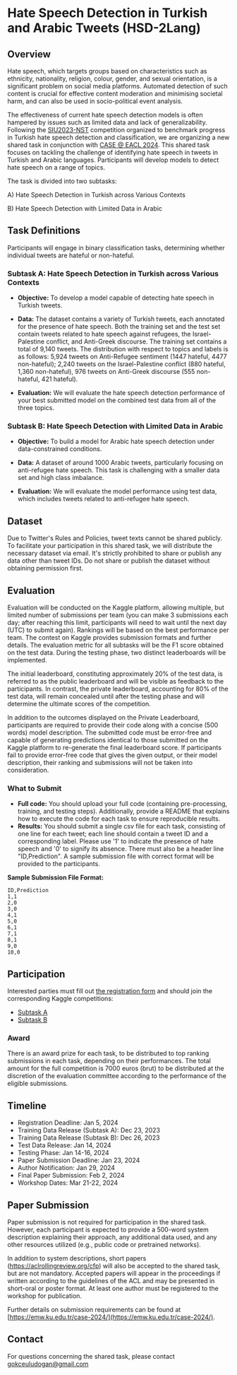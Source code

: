 # Hate Speech Detection in Turkish and Arabic Tweets (HSD-2Lang)
## Overview

Hate speech, which targets groups based on characteristics such as ethnicity, nationality, religion, colour, gender, and sexual orientation, is a significant problem on social media platforms. Automated detection of such content is crucial for effective content moderation and minimising societal harm, and can also be used in socio-political event analysis. 

The effectiveness of current hate speech detection models is often hampered by issues such as limited data and lack of generalizability. Following the [SIU2023-NST](https://myweb.sabanciuniv.edu/berrin/siu2023-nst/) competition organized to benchmark progress in Turkish hate speech detection and classification, we are organizing a new shared task in conjunction with [CASE @ EACL 2024](https://emw.ku.edu.tr/case-2024/). This shared task focuses on tackling the challenge of identifying hate speech in tweets in Turkish and Arabic languages. Participants will develop models to detect hate speech on a range of topics.

The task is divided into two subtasks:

A) Hate Speech Detection in Turkish across Various Contexts

B) Hate Speech Detection with Limited Data in Arabic

## Task Definitions
Participants will engage in binary classification tasks, determining whether individual tweets are hateful or non-hateful.
### Subtask A: Hate Speech Detection in Turkish across Various Contexts

- **Objective:** To develop a model capable of detecting hate speech in Turkish tweets.

- **Data:** The dataset contains a variety of Turkish tweets, each annotated for the presence of hate speech. Both the training set and the test set contain tweets related to hate speech against refugees, the Israel-Palestine conflict, and Anti-Greek discourse. The training set contains a total of 9,140 tweets. The distribution with respect to topics and labels is as follows: 5,924 tweets on Anti-Refugee sentiment (1447 hateful, 4477 non-hateful); 2,240 tweets on the Israel-Palestine conflict (880 hateful, 1,360 non-hateful), 976 tweets on Anti-Greek discourse (555 non-hateful, 421 hateful). 

- **Evaluation:** We will evaluate the hate speech detection performance of your best submitted model on the combined test data from all of the three topics. 

### Subtask B: Hate Speech Detection with Limited Data in Arabic

- **Objective:** To build a model for Arabic hate speech detection under data-constrained conditions.

- **Data:** A dataset of around 1000 Arabic tweets, particularly focusing on anti-refugee hate speech. This task is challenging with a smaller data set and high class imbalance.

- **Evaluation:** We will evaluate the model performance using test data, which includes tweets related to anti-refugee hate speech. 

## Dataset

Due to Twitter's Rules and Policies, tweet texts  cannot be shared publicly. To facilitate your participation in this shared task, we will distribute the necessary dataset via email. It's strictly prohibited to share or publish any data other than tweet IDs. Do not share or publish the dataset without obtaining permission first.

## Evaluation
Evaluation will be conducted on the Kaggle platform, allowing multiple, but limited number of submissions per team (you can make 3 submissions each day; after reaching this limit, participants will need to wait until the next day (UTC) to submit again). Rankings will be based on the best performance per team. The contest on Kaggle provides submission formats and further details. The evaluation metric for all subtasks will be the F1 score obtained on the test data. During the testing phase, two distinct leaderboards will be implemented. 

The initial leaderboard, constituting approximately 20% of the test data, is referred to as the public leaderboard and will be visible as feedback to the participants. In contrast, the private leaderboard, accounting for 80% of the test data, will remain concealed until after the testing phase and will determine the ultimate scores of the competition. 

In addition to the outcomes displayed on the Private Leaderboard, participants are required to provide their code along with a concise (500 words) model description. The submitted code must be error-free and capable of generating predictions identical to those submitted on the Kaggle platform to re-generate the final leaderboard score. If participants fail to provide error-free code that gives the given output, or their model description, their ranking and submissions will not be taken into consideration.

###  What to Submit
- **Full code:** You should upload your full code (containing pre-processing, training, and testing steps). Additionally, provide a README that explains how to execute the code for each task to ensure reproducible results.
- **Results:** You should submit a single csv file for each task, consisting of one line for each tweet; each line should contain a tweet ID and a corresponding label. Please use '1' to indicate the presence of hate speech and '0' to signify its absence. There must also be a header line "ID,Prediction". A sample submission file with correct format will be provided to the participants.
  
**Sample Submission File Format:**  
```
ID,Prediction
1,1
2,0
3,0
4,1
5,0
6,1
7,1
8,1
9,0
10,0
```

## Participation
Interested parties must fill out [the registration form](https://forms.gle/47eqrCuqMCe4KmxA7) and should join the corresponding Kaggle competitions:
- [Subtask A](https://www.kaggle.com/competitions/hate-speech-detection-in-turkish)
- [Subtask B](https://www.kaggle.com/competitions/hate-speech-detection-with-limited-data-in-arabic)

### Award
There is an award prize for each task, to be distributed to top ranking submissions in each task, depending on their performances. The total amount for the full competition is 7000 euros (brut) to be distributed at the discretion of the evaluation committee according to the performance of the eligible submissions. 

## Timeline

* Registration Deadline: Jan 5, 2024
* Training Data Release (Subtask A): Dec 23, 2023
* Training Data Release (Subtask B): Dec 26, 2023
* Test Data Release: Jan 14, 2024
* Testing Phase: Jan 14-16, 2024
* Paper Submission Deadline: Jan 23, 2024
* Author Notification: Jan 29, 2024
* Final Paper Submission: Feb 2, 2024
* Workshop Dates: Mar 21-22, 2024

## Paper Submission
Paper submission is not required for participation in the shared task. However, each participant is expected to provide a 500-word system description explaining their approach, any additional data used, and any other resources utilized (e.g., public code or pretrained networks).

In addition to system descriptions, short papers (https://aclrollingreview.org/cfp) will also be accepted to the shared task, but are not mandatory. Accepted papers will appear in the proceedings if written according to the guidelines of the ACL and may be presented in short-oral or poster format. At least one author must be registered to the workshop for publication.

Further details on submission requirements can be found at [https://emw.ku.edu.tr/case-2024/](https://emw.ku.edu.tr/case-2024/).

## Contact
For questions concerning the shared task, please contact gokceuludogan@gmail.com
